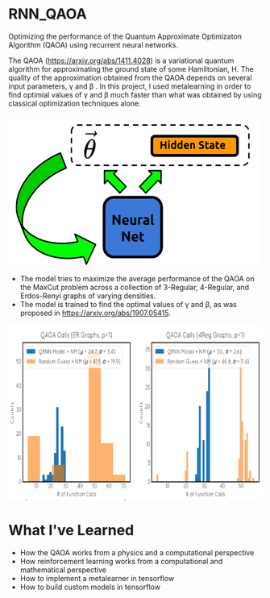 # RNN_QAOA
Optimizing the performance of the Quantum Approximate Optimizaton Algorithm (QAOA) using recurrent neural networks. 

The QAOA (https://arxiv.org/abs/1411.4028) is a variational quantum algorithm for approximating the ground state of some Hamiltonian, H. The quality of the approximation obtained from the QAOA depends on several input parameters, &gamma; and &beta; . In this project, I used metalearning in order to find optimial values of &gamma; and &beta; much faster than what was obtained by using classical optimization techniques alone. 

<p align="center">
  <img width="500" height="300" src="images/RNN_Model.PNG">
</p>

* The model tries to maximize the average performance of the QAOA on the MaxCut problem across a collection of 3-Regular, 4-Regular, and Erdos-Renyi graphs of varying densities.
* The model is trained to find the optimal values of &gamma; and &beta;, as was proposed in https://arxiv.org/abs/1907.05415. 

<p align="center">
  <img width="700" height="350" src="images/RNN_Perf.PNG">
</p>

# What I've Learned
* How the QAOA works from a physics and a computational perspective
* How reinforcement learning works from a computational and mathematical perspective 
* How to implement a metalearner in tensorflow
* How to build custom models in tensorflow
